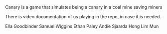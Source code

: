 Canary is a game that simulates being a canary in a coal mine saving miners

There is video documentation of us playing in the repo, in case it is needed.

Ella Goodbinder
Samuel Wiggins
Ethan Paley
Andie Sjaarda
Hong Lim Mun
